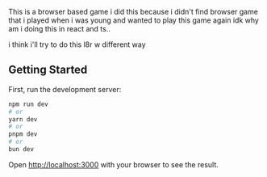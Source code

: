 This is a browser based game i did this because i didn't find browser game that i played when i was young and wanted to play this game again idk why am i doing this in react and ts..

i think i'll try to do this l8r w different way

## Getting Started

First, run the development server:

```bash
npm run dev
# or
yarn dev
# or
pnpm dev
# or
bun dev
```

Open [http://localhost:3000](http://localhost:3000) with your browser to see the result.
